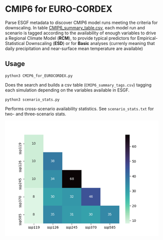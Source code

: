 CMIP6 for EURO-CORDEX
=====================

Parse ESGF metadata to discover CMIP6 model runs meeting the criteria for
downscaling. In table [CMIP6_summary_table.csv](./CMIP6_summary_table.csv),
each model run and scenario is tagged according to the availability of 
enough variables to drive a Regional Climate Model (**RCM**), to provide typical
predictors for Empirical-Statistical Downscaling (**ESD**) or for **Basic**
analyses (currenly meaning that daily precipitation and near-surface mean
temperature are available)

Usage
-----

```
python3 CMIP6_for_EUROCORDEX.py
```

Does the search and builds a csv table (`CMIP6_summary_tags.csv`) tagging each
simulation depending on the variables available in ESGF.

```
python3 scenario_stats.py
```

Performs cross-scenario availability statistics. See `scenario_stats.txt` for
two- and three-scenario stats.

![Two-scenario availability statistics](scenario_stats.png)
